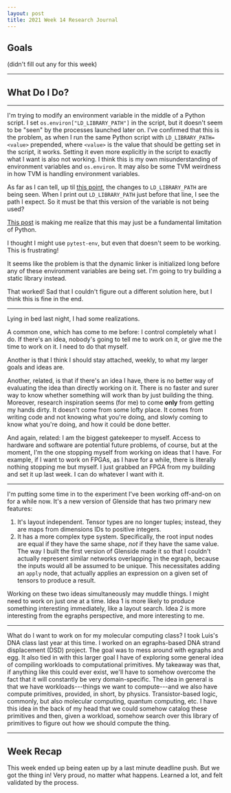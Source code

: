 ```yaml
---
layout: post
title: 2021 Week 14 Research Journal
---
```


## Goals

(didn't fill out any for this week)

---

## What Do I Do?

---

I'm trying to modify
  an environment variable
  in the middle
  of a Python script.
I set `os.environ["LD_LIBRARY_PATH"]`
  in the script,
  but it doesn't seem
  to be "seen"
  by the processes launched
  later on.
I've confirmed
  that this is the problem,
  as when I run the same Python script
  with `LD_LIBRARY_PATH=<value>`
  prepended,
  where `<value>` is the value
  that should be getting set
  in the script,
  it works.
Setting it
  even more explicitly
  in the script
  to exactly what I want
  is also not working.
I think this is
  my own misunderstanding
  of environment variables
  and `os.environ`.
It may also be
  some TVM weirdness
  in how TVM is handling
  environment variables.

As far as I can tell,
  up til [this point](https://github.com/apache/tvm/blob/2f109a73e260b5f73534fb545664cadefcd46a37/src/runtime/dso_library.cc#L78),
  the changes to `LD_LIBRARY_PATH`
  are being seen.
When I print out
  `LD_LIBRARY_PATH`
  just before that line,
  I see the path I expect.
So it must be
  that this version of the variable
  is not being used?

[This post](https://stackoverflow.com/questions/23244418/set-ld-library-path-before-importing-in-python)
  is making me realize
  that
  this may just be
  a fundamental
  limitation
  of Python.

I thought I might use
  `pytest-env`,
  but even that doesn't seem to be working.
This is frustrating!

It seems like
  the problem is
  that the dynamic linker
  is initialized long before
  any of these environment variables
  are being set.
I'm going to try
  building a static library
  instead.

That worked!
Sad that I couldn't figure out
  a different solution here,
  but I think this is fine in the end.

---

Lying in bed last night,
  I had some realizations.

A common one,
  which has come to me before:
  I control completely
  what I do.
If there's an idea,
  nobody's going to tell me
  to work on it,
  or give me the time
  to work on it.
I need to do that myself.

Another is that
  I think I should
  stay attached,
  weekly,
  to what my larger goals
  and ideas
  are.

Another, related, is
  that if there's an idea I have,
  there is no better way of evaluating the idea
  than directly working on it.
There is no faster and surer way
  to know
  whether something will work
  than by just building the thing.
Moreover,
  research inspiration
  seems
  (for me)
  to come **only**
  from getting my hands
  dirty.
It doesn't come
  from some lofty place.
It comes from
  writing code
  and not knowing what you're doing,
  and slowly coming
  to know what you're doing,
  and how it could be done better.

And again, related:
  I am the biggest gatekeeper
  to myself.
Access to hardware and software
  are potential future problems,
  of course,
  but at the moment,
  I'm the one
  stopping myself
  from working on ideas that I have.
For example,
  if I want to work on FPGAs,
  as I have for a while,
  there is literally nothing stopping me
  but myself.
I just grabbed
  an FPGA
  from my building
  and set it up
  last week.
I can do whatever I want with it.

---

I'm putting some time in
  to the experiment
  I've been working off-and-on
  on
  for a while now.
It's a new version
  of Glenside
  that has two primary new features:

1. It's layout independent.
   Tensor types are no longer tuples; instead, they are maps from dimensions IDs to positive integers.
2. It has a more complex
      type system.
    Specifically,
      the root input nodes
      are equal
      if they have the same shape,
      *not*
      if they have the same value.
    The way I built
      the first version of Glenside
      made it so that
      I couldn't actually
      represent
      similar networks
      overlapping
      in the egraph,
      because the inputs
      would all be assumed to be unique.
    This necessitates
      adding
      an `apply` node,
      that actually applies
      an expression
      on a given set of tensors
      to produce a result.

Working on these two ideas
  simultaneously
  may muddle things.
I might need to work on
  just one at a time.
Idea 1 is more likely
  to produce something interesting
  immediately,
  like a layout search.
Idea 2 is more interesting
  from the egraphs perspective,
  and more interesting to me.

---

What do I want to work on
  for my
  molecular computing class?
I took Luis's DNA class
  last year
  at this time.
I worked on an egraphs-based
  DNA strand displacement
  (DSD)
  project.
The goal was
  to mess around
  with egraphs and egg.
It also tied in
  with this larger goal
  I have
  of
  exploring some general
  idea
  of compiling workloads
  to computational primitives.
My takeaway was
  that,
  if anything like this
  could ever exist,
  we'll have to somehow
  overcome
  the fact
  that it will constantly be
  very domain-specific.
The idea in general
  is that
  we have workloads---things
  we want to compute---and
  we also have compute primitives,
  provided, in short,
  by physics.
Transistor-based logic,
  commonly,
  but also molecular computing,
  quantum computing,
  etc.
I have this idea
  in the back of my head
  that we could somehow catalog
  these primitives
  and then,
  given a workload,
  somehow search over
  this library of primitives
  to figure out how
  we should compute the thing.

---

## Week Recap

This week ended up
  being eaten up
  by a last minute
  deadline push.
But we got the thing in!
Very proud,
  no matter what happens.
Learned a lot,
  and felt validated
  by the process.
